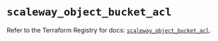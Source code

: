 # `scaleway_object_bucket_acl`

Refer to the Terraform Registry for docs: [`scaleway_object_bucket_acl`](https://registry.terraform.io/providers/scaleway/scaleway/2.42.1/docs/resources/object_bucket_acl).
